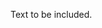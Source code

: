 <!-- >>>>>> BEGIN GENERATED FILE (include): SOURCE markdown/use_cases/include_files/include_with_added_comments/includer.md -->
<!-- >>>>>> BEGIN INCLUDED FILE (markdown): SOURCE markdown/use_cases/include_files/include_with_added_comments/includee.md -->
Text to be included.
<!-- <<<<<< END INCLUDED FILE (markdown): SOURCE markdown/use_cases/include_files/include_with_added_comments/includee.md -->
<!-- <<<<<< END GENERATED FILE (include): SOURCE markdown/use_cases/include_files/include_with_added_comments/includer.md -->
